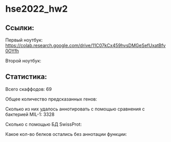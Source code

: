 # hse2022_hw2
## Ссылки: 
Первый ноутбук: https://colab.research.google.com/drive/11C07kCx459hvsDMGeSefUxatBfv0OYfh

Второй ноутбук:
## Статистика:
Всего скаффодов: 69

Общее количество предсказанных генов: 

Сколько из них удалось аннотировать с помощью сравнения с бактерией MIL-1: 3328

Сколько с помощью БД SwissProt:

Какое кол-во белков остались без аннотации функции:
